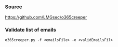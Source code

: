 ### Source
https://github.com/LMGsec/o365creeper  

### Validate list of emails
```
o365creeper.py -f <emailsFile> -o <validEmailsFil>
```

